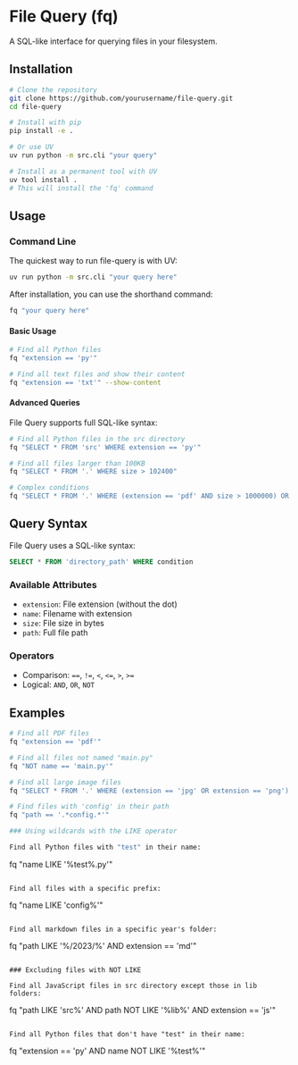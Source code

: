 # File Query (fq)

A SQL-like interface for querying files in your filesystem.

## Installation

```bash
# Clone the repository
git clone https://github.com/yourusername/file-query.git
cd file-query

# Install with pip
pip install -e .

# Or use UV
uv run python -m src.cli "your query"

# Install as a permanent tool with UV
uv tool install .
# This will install the 'fq' command
```

## Usage

### Command Line

The quickest way to run file-query is with UV:

```bash
uv run python -m src.cli "your query here"
```

After installation, you can use the shorthand command:

```bash
fq "your query here"
```

#### Basic Usage

```bash
# Find all Python files
fq "extension == 'py'"

# Find all text files and show their content
fq "extension == 'txt'" --show-content
```

#### Advanced Queries

File Query supports full SQL-like syntax:

```bash
# Find all Python files in the src directory
fq "SELECT * FROM 'src' WHERE extension == 'py'"

# Find all files larger than 100KB
fq "SELECT * FROM '.' WHERE size > 102400"

# Complex conditions
fq "SELECT * FROM '.' WHERE (extension == 'pdf' AND size > 1000000) OR (extension == 'txt' AND NOT name == 'README.txt')"
```

## Query Syntax

File Query uses a SQL-like syntax:

```sql
SELECT * FROM 'directory_path' WHERE condition
```

### Available Attributes

- `extension`: File extension (without the dot)
- `name`: Filename with extension
- `size`: File size in bytes
- `path`: Full file path

### Operators

- Comparison: `==`, `!=`, `<`, `<=`, `>`, `>=`
- Logical: `AND`, `OR`, `NOT`

## Examples

```bash
# Find all PDF files
fq "extension == 'pdf'"

# Find all files not named "main.py"
fq "NOT name == 'main.py'"

# Find all large image files
fq "SELECT * FROM '.' WHERE (extension == 'jpg' OR extension == 'png') AND size > 500000"

# Find files with 'config' in their path
fq "path == '.*config.*'"

### Using wildcards with the LIKE operator

Find all Python files with "test" in their name:
```
fq "name LIKE '%test%.py'"
```

Find all files with a specific prefix:
```
fq "name LIKE 'config%'"
```

Find all markdown files in a specific year's folder:
```
fq "path LIKE '%/2023/%' AND extension == 'md'"
```

### Excluding files with NOT LIKE

Find all JavaScript files in src directory except those in lib folders:
```
fq "path LIKE 'src%' AND path NOT LIKE '%lib%' AND extension == 'js'"
```

Find all Python files that don't have "test" in their name:
```
fq "extension == 'py' AND name NOT LIKE '%test%'"
```
